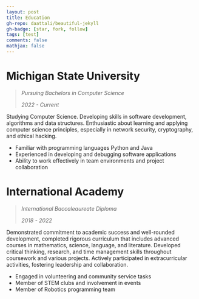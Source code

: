 ```yaml
---
layout: post
title: Education
gh-repo: daattali/beautiful-jekyll
gh-badge: [star, fork, follow]
tags: [test]
comments: false
mathjax: false
---
```


# Michigan State University

> *Pursuing Bachelors in Computer Science*
>
> *2022 - Current*

Studying Computer Science. Developing skills in software development, algorithms
and data structures. Enthusiastic about learning and applying computer science principles, 
especially in network security, cryptography, and ethical hacking. 
  - Familiar with programming languages Python and Java
  - Experienced in developing and debugging software applications
  - Ability to work effectively in team environments and project collaboration

# International Academy

> *International Baccaleaureate Diploma*
> 
> *2018 - 2022*

Demonstrated commitment to academic success and well-rounded development, completed rigorous curriculum that includes advanced courses in mathematics, science, language, and literature. Developed critical thinking, research, and time management skills throughout coursework and various projects. Actively participated in extracurricular activities, fostering leadership and collaboration.
  - Engaged in volunteering and community service tasks
  - Member of STEM clubs and involvement in events
  - Member of Robotics programming team

